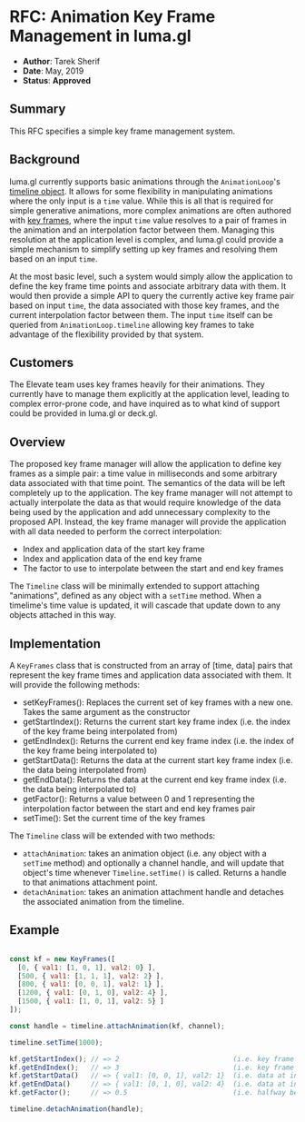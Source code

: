 # RFC: Animation Key Frame Management in luma.gl

* **Author**: Tarek Sherif
* **Date**: May, 2019
* **Status**: **Approved**


## Summary

This RFC specifies a simple key frame management system.


## Background

luma.gl currently supports basic animations through the `AnimationLoop`'s [timeline object](animation-timeline-rfc.md). It allows for some flexibility in manipulating animations where the
only input is a `time` value. While this is all that is required for simple generative animations, more complex animations are often authored with [key frames](https://en.wikipedia.org/wiki/Key_frame),
where the input `time` value resolves to a pair of frames in the animation and an interpolation factor between them. Managing this resolution at the application level is complex,
and luma.gl could provide a simple mechanism to simplify setting up key frames and resolving them based on an input `time`.

At the most basic level, such a system would simply allow the application to define the key frame time points and associate arbitrary data with them. It would then provide a simple API to query the currently active key frame pair
based on input `time`, the data associated with those key frames, and the current interpolation factor between them. The input `time` itself can be queried from `AnimationLoop.timeline` allowing key frames to take advantage of the flexibility provided by that system.


## Customers

The Elevate team uses key frames heavily for their animations. They currently have to manage them explicitly at the application level, leading to complex error-prone code, and have inquired as
to what kind of support could be provided in luma.gl or deck.gl.


## Overview

The proposed key frame manager will allow the application to define key frames as a simple pair: a time value in milliseconds and some arbitrary data associated with that time point. The semantics of the data will be left
completely up to the application. The key frame manager will not attempt to actually interpolate the data as that would require knowledge of the data being used by the application and add unnecessary complexity to the proposed API. Instead, the key frame manager will provide the application with all data needed to perform the correct interpolation:
- Index and application data of the start key frame
- Index and application data of the end key frame
- The factor to use to interpolate between the start and end key frames


The `Timeline` class will be minimally extended to support attaching "animations", defined as any object with a `setTime` method. When a timelime's time value is updated, it will cascade that update down to any objects attached in this way.

## Implementation

A `KeyFrames` class that is constructed from an array of [time, data] pairs that represent the key frame times and application data associated with them. It will provide the following methods:
- setKeyFrames(): Replaces the current set of key frames with a new one. Takes the same argument as the constructor
- getStartIndex(): Returns the current start key frame index (i.e. the index of the key frame being interpolated from)
- getEndIndex(): Returns the current end key frame index (i.e. the index of the key frame being interpolated to)
- getStartData(): Returns the data at the current start key frame index (i.e. the data being interpolated from)
- getEndData(): Returns the data at the current end key frame index (i.e. the data being interpolated to)
- getFactor(): Returns a value between 0 and 1 representing the interpolation factor between the start and end key frames pair
- setTime(): Set the current time of the key frames

The `Timeline` class will be extended with two methods:
- `attachAnimation`: takes an animation object (i.e. any object with a `setTime` method) and optionally a channel handle, and will update that object's time whenever `Timeline.setTime()` is called. Returns a handle to that animations attachment point.
- `detachAnimation`: takes an animation attachment handle and detaches the associated animation from the timeline.


## Example

```js

const kf = new KeyFrames([
  [0, { val1: [1, 0, 1], val2: 0} ],
  [500, { val1: [1, 1, 1], val2: 2} ],
  [800, { val1: [0, 0, 1], val2: 1} ],
  [1200, { val1: [0, 1, 0], val2: 4} ],
  [1500, { val1: [1, 0, 1], val2: 5} ]
]);

const handle = timeline.attachAnimation(kf, channel);

timeline.setTime(1000);

kf.getStartIndex(); // => 2                            (i.e. key frame at time=800)
kf.getEndIndex();   // => 3                            (i.e. key frame at time=1200)
kf.getStartData()   // => { val1: [0, 0, 1], val2: 1}  (i.e. data at index 2)
kf.getEndData()     // => { val1: [0, 1, 0], val2: 4}  (i.e. data at index 3)
kf.getFactor();     // => 0.5                          (i.e. halfway between 800 and 1200)

timeline.detachAnimation(handle);
```
